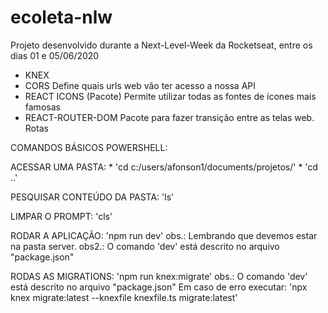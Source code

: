 # ecoleta-nlw
 Projeto desenvolvido durante a Next-Level-Week da Rocketseat, entre os dias 01 e 05/06/2020

- KNEX
- CORS
Define quais urls web vão ter acesso a nossa API
- REACT ICONS (Pacote)
Permite utilizar todas as fontes de ícones mais famosas
- REACT-ROUTER-DOM
Pacote para fazer transição entre as telas web. Rotas

COMANDOS BÁSICOS POWERSHELL:

ACESSAR UMA PASTA:
    * 'cd c:/users/afonson1/documents/projetos/'
    * 'cd ..'

PESQUISAR CONTEÚDO DA PASTA: 'ls'

LIMPAR O PROMPT: 'cls'

RODAR A APLICAÇÃO: 'npm run dev'
    obs.: Lembrando que devemos estar na pasta server.
    obs2.: O comando 'dev' está descrito no arquivo "package.json"

RODAS AS MIGRATIONS: 'npm  run knex:migrate'
    obs.: O comando 'dev' está descrito no arquivo "package.json"
    Em caso de erro executar: 'npx knex migrate:latest --knexfile knexfile.ts migrate:latest'